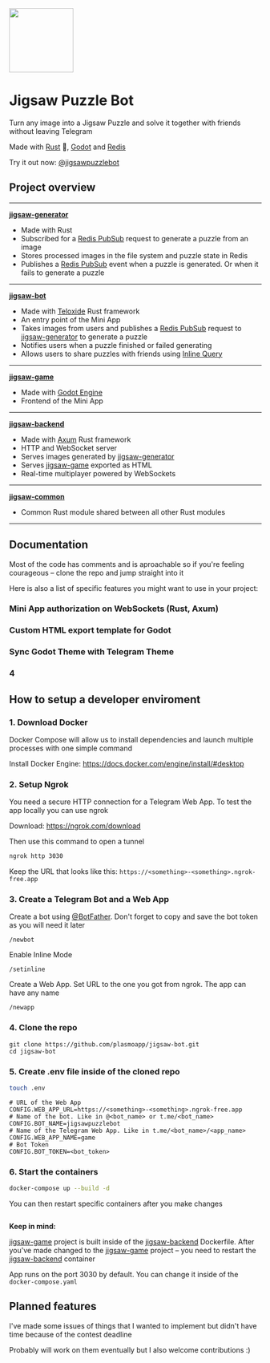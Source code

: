 <img src="https://i.imgur.com/0xKkOvz.png" width="128"/>

# Jigsaw Puzzle Bot

Turn any image into a Jigsaw Puzzle and solve it together with friends without leaving Telegram

Made with [Rust](https://www.rust-lang.org/) 🚀, [Godot](https://godotengine.org/) and [Redis](https://redis.io/)

Try it out now: [@jigsawpuzzlebot](https://t.me/jigsawpuzzlebot)

## Project overview

---

**[jigsaw-generator](./jigsaw-generator)**

- Made with Rust
- Subscribed for a [Redis PubSub](https://redis.io/docs/interact/pubsub/) request to generate a puzzle from an image
- Stores processed images in the file system and puzzle state in Redis
- Publishes a [Redis PubSub](https://redis.io/docs/interact/pubsub/) event when a puzzle is generated. Or when it fails to generate a puzzle

---

**[jigsaw-bot](./jigsaw-bot)**

- Made with [Teloxide](https://github.com/teloxide/teloxide) Rust framework
- An entry point of the Mini App
- Takes images from users and publishes a [Redis PubSub](https://redis.io/docs/interact/pubsub/) request to [jigsaw-generator](./jigsaw-generator) to generate a puzzle
- Notifies users when a puzzle finished or failed generating
- Allows users to share puzzles with friends using [Inline Query](https://core.telegram.org/bots/features#inline-requests)

---

**[jigsaw-game](./jigsaw-game)**

- Made with [Godot Engine](https://godotengine.org/)
- Frontend of the Mini App

---

**[jigsaw-backend](./jigsaw-backend)**

- Made with [Axum](https://github.com/tokio-rs/axum) Rust framework
- HTTP and WebSocket server
- Serves images generated by [jigsaw-generator](./jigsaw-generator)
- Serves [jigsaw-game](./jigsaw-game) exported as HTML
- Real-time multiplayer powered by WebSockets

---

**[jigsaw-common](./jigsaw-common)**

- Common Rust module shared between all other Rust modules

---

## Documentation

Most of the code has comments and is aproachable so if you're feeling courageous – clone the repo and jump straight into it

Here is also a list of specific features you might want to use in your project:

### Mini App authorization on WebSockets (Rust, Axum)

### Custom HTML export template for Godot

### Sync Godot Theme with Telegram Theme 

### 4

## How to setup a developer enviroment

### 1. Download Docker

Docker Compose will allow us to install dependencies and launch multiple processes with one simple command

Install Docker Engine: https://docs.docker.com/engine/install/#desktop

### 2. Setup Ngrok 

You need a secure HTTP connection for a Telegram Web App. To test the app locally you can use ngrok 

Download: https://ngrok.com/download

Then use this command to open a tunnel

```bash
ngrok http 3030
```

Keep the URL that looks like this: `https://<something>-<something>.ngrok-free.app`

### 3. Create a Telegram Bot and a Web App 

Create a bot using [@BotFather](https://t.me/BotFather). Don't forget to copy and save the bot token as you will need it later

```
/newbot
```

Enable Inline Mode

```
/setinline
```

Create a Web App. Set URL to the one you got from ngrok. The app can have any name

```
/newapp
```

### 4. Clone the repo 

```
git clone https://github.com/plasmoapp/jigsaw-bot.git
cd jigsaw-bot
```

### 5. Create .env file inside of the cloned repo 

```bash
touch .env
```

```env
# URL of the Web App
CONFIG.WEB_APP_URL=https://<something>-<something>.ngrok-free.app
# Name of the bot. Like in @<bot_name> or t.me/<bot_name>
CONFIG.BOT_NAME=jigsawpuzzlebot
# Name of the Telegram Web App. Like in t.me/<bot_name>/<app_name>
CONFIG.WEB_APP_NAME=game
# Bot Token 
CONFIG.BOT_TOKEN=<bot_token>
```

### 6. Start the containers 

```bash
docker-compose up --build -d
```

You can then restart specific containers after you make changes

```bash


```

**Keep in mind:** 

[jigsaw-game]() project is built inside of the [jigsaw-backend]() Dockerfile. After you've made changed to the [jigsaw-game]() project – you need to restart the [jigsaw-backend]() container

App runs on the port 3030 by default. You can change it inside of the `docker-compose.yaml`
 
## Planned features

I've made some issues of things that I wanted to implement but didn't have time because of the contest deadline

Probably will work on them eventually but I also welcome contributions :)
